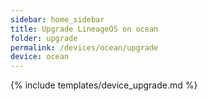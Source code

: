 ```yaml
---
sidebar: home_sidebar
title: Upgrade LineageOS on ocean
folder: upgrade
permalink: /devices/ocean/upgrade
device: ocean
---
```

{% include templates/device_upgrade.md %}
